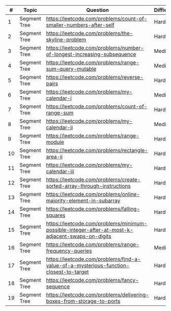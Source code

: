 | #  | Topic        | Question                                                                                        | Difficulty |
|----|--------------|-------------------------------------------------------------------------------------------------|------------|
| 1  | Segment Tree | https://leetcode.com/problems/count-of-smaller-numbers-after-self                               | Hard       |
| 2  | Segment Tree | https://leetcode.com/problems/the-skyline-problem                                               | Hard       |
| 3  | Segment Tree | https://leetcode.com/problems/number-of-longest-increasing-subsequence                          | Medium     |
| 4  | Segment Tree | https://leetcode.com/problems/range-sum-query-mutable                                           | Medium     |
| 5  | Segment Tree | https://leetcode.com/problems/reverse-pairs                                                     | Hard       |
| 6  | Segment Tree | https://leetcode.com/problems/my-calendar-i                                                     | Medium     |
| 7  | Segment Tree | https://leetcode.com/problems/count-of-range-sum                                                | Hard       |
| 8  | Segment Tree | https://leetcode.com/problems/my-calendar-ii                                                    | Medium     |
| 9  | Segment Tree | https://leetcode.com/problems/range-module                                                      | Hard       |
| 10 | Segment Tree | https://leetcode.com/problems/rectangle-area-ii                                                 | Hard       |
| 11 | Segment Tree | https://leetcode.com/problems/my-calendar-iii                                                   | Hard       |
| 12 | Segment Tree | https://leetcode.com/problems/create-sorted-array-through-instructions                          | Hard       |
| 13 | Segment Tree | https://leetcode.com/problems/online-majority-element-in-subarray                               | Hard       |
| 14 | Segment Tree | https://leetcode.com/problems/falling-squares                                                   | Hard       |
| 15 | Segment Tree | https://leetcode.com/problems/minimum-possible-integer-after-at-most-k-adjacent-swaps-on-digits | Hard       |
| 16 | Segment Tree | https://leetcode.com/problems/range-frequency-queries                                           | Medium     |
| 17 | Segment Tree | https://leetcode.com/problems/find-a-value-of-a-mysterious-function-closest-to-target           | Hard       |
| 18 | Segment Tree | https://leetcode.com/problems/fancy-sequence                                                    | Hard       |
| 19 | Segment Tree | https://leetcode.com/problems/delivering-boxes-from-storage-to-ports                            | Hard       |
